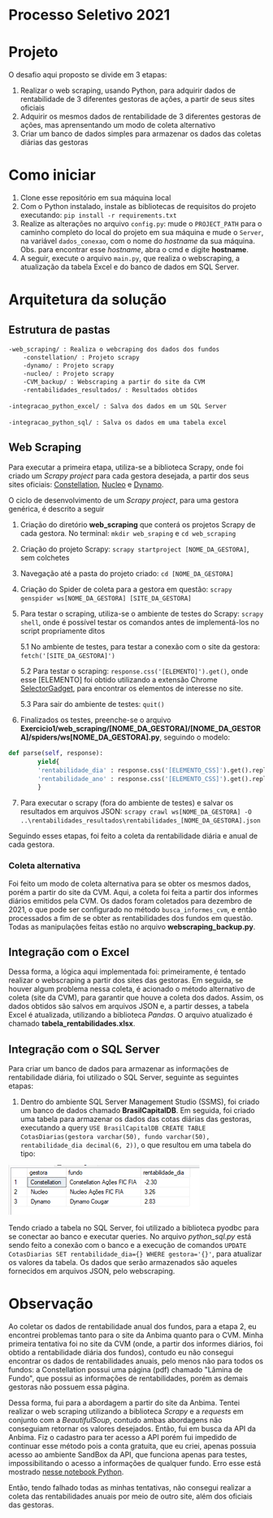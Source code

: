 # Processo Seletivo 2021

# Projeto
O desafio aqui proposto se divide em 3 etapas:

1. Realizar o web scraping, usando Python, para adquirir dados de rentabilidade de 3 diferentes gestoras de ações, a partir de seus sites oficiais
2. Adquirir os mesmos dados de rentabilidade de 3 diferentes gestoras de ações, mas aprensentando um modo de coleta alternativo
3. Criar um banco de dados simples para armazenar os dados das coletas diárias das gestoras

# Como iniciar
1. Clone esse repositório em sua máquina local
2. Com o Python instalado, instale as bibliotecas de requisitos do projeto executando: ``pip install -r requirements.txt``
3. Realize as alterações no arquivo ``config.py``: mude o ``PROJECT_PATH`` para o caminho completo do local do projeto em sua máquina e mude o ``Server``, na variável ``dados_conexao``, com o nome do *hostname* da sua máquina. Obs. para encontrar esse *hostname*, abra o cmd e digite **hostname**.
4. A seguir, execute o arquivo ``main.py``, que realiza o webscraping, a atualização da tabela Excel e do banco de dados em SQL Server.

# Arquitetura da solução

## Estrutura de pastas
    -web_scraping/ : Realiza o webcraping dos dados dos fundos
        -constellation/ : Projeto scrapy 
        -dynamo/ : Projeto scrapy
        -nucleo/ : Projeto scrapy
        -CVM_backup/ : Webscraping a partir do site da CVM
        -rentabilidades_resultados/ : Resultados obtidos

    -integracao_python_excel/ : Salva dos dados em um SQL Server

    -integracao_python_sql/ : Salva os dados em uma tabela excel

    
## Web Scraping

Para executar a primeira etapa, utiliza-se a biblioteca Scrapy, onde foi criado um *Scrapy project* para cada gestora desejada, a partir dos seus sites oficiais: [Constellation](https://constellation.com.br/pra-voce/), [Nucleo](https://www.nucleocapital.com.br/) e [Dynamo](https://www.dynamo.com.br/pt). 

O ciclo de desenvolvimento de um *Scrapy project*, para uma gestora genérica, é descrito a seguir

1. Criação do diretório **web_scraping** que conterá os projetos Scrapy de cada gestora. No terminal: ``mkdir web_sraping`` e ``cd web_scraping``
2. Criação do projeto Scrapy: ``scrapy startproject [NOME_DA_GESTORA]``, sem colchetes
3. Navegação até a pasta do projeto criado: ``cd [NOME_DA_GESTORA]``
4. Criação do Spider de coleta para a gestora em questão: ``scrapy genspider ws[NOME_DA_GESTORA] [SITE_DA_GESTORA]``
5. Para testar o scraping, utiliza-se o ambiente de testes do Scrapy: ``scrapy shell``, onde é possível testar os comandos antes de implementá-los no script propriamente ditos 

    5.1 No ambiente de testes, para testar a conexão com o site da gestora: ``fetch('[SITE_DA_GESTORA]')``

    5.2 Para testar o scraping: ``response.css('[ELEMENTO]').get()``, onde esse [ELEMENTO] foi obtido utilizando a extensão Chrome [SelectorGadget](https://chrome.google.com/webstore/detail/selectorgadget/mhjhnkcfbdhnjickkkdbjoemdmbfginb?hl=pt-BR), para encontrar os elementos de interesse no site. 

    5.3 Para sair do ambiente de testes: ``quit()``

6. Finalizados os testes, preenche-se o arquivo **Exercicio1/web_scraping/[NOME_DA_GESTORA]/[NOME_DA_GESTORA]/spiders/ws[NOME_DA_GESTORA].py**, seguindo o modelo: 

```Python
def parse(self, response):
        yield{
        'rentabilidade_dia' : response.css('[ELEMENTO_CSS]').get().replace(',', '.'),
        'rentabilidade_ano' : response.css('[ELEMENTO_CSS]').get().replace(',', '.')
        }
```

7. Para executar o scrapy (fora do ambiente de testes) e salvar os resultados em arquivos JSON: ``scrapy crawl ws[NOME_DA_GESTORA] -O ..\rentabilidades_resultados\rentabilidades_[NOME_DA_GESTORA].json``

Seguindo esses etapas, foi feito a coleta da rentabilidade diária e anual de cada gestora. 

### Coleta alternativa

Foi feito um modo de coleta alternativa para se obter os mesmos dados, porém a partir do site da CVM. Aqui, a coleta foi feita a partir dos informes diários emitidos pela CVM. Os dados foram coletados para dezembro de 2021, o que pode ser configurado no método ``busca_informes_cvm``, e então processados a fim de se obter as rentabilidades dos fundos em questão. Todas as manipulações feitas estão no arquivo **webscraping_backup.py**. 

## Integração com o Excel

Dessa forma, a lógica aqui implementada foi: primeiramente, é tentado realizar o webscraping a partir dos sites das gestoras. Em seguida, se houver algum problema nessa coleta, é acionado o método alternativo de coleta (site da CVM), para garantir que houve a coleta dos dados. Assim, os dados obtidos são salvos em arquivos JSON e, a partir desses, a tabela Excel é atualizada, utilizando a biblioteca *Pandas*. O arquivo atualizado é chamado **tabela_rentabilidades.xlsx**.

## Integração com o SQL Server

Para criar um banco de dados para armazenar as informações de rentabilidade diária, foi utilizado o SQL Server, seguinte as seguintes etapas:

1. Dentro do ambiente SQL Server Management Studio (SSMS), foi criado um banco de dados chamado **BrasilCapitalDB**. Em seguida, foi criado uma tabela para armazenar os dados das cotas diárias das gestoras, executando a query  ``USE BrasilCapitalDB CREATE TABLE CotasDiarias(gestora varchar(50), fundo varchar(50), rentabilidade_dia decimal(6, 2))``, o que resultou em uma tabela do tipo: 

![imagem_tabela.png](imagem_tabela.png)

Tendo criado a tabela no SQL Server, foi utilizado a biblioteca pyodbc para se conectar ao banco e executar queries. No arquivo *python_sql.py* está sendo feito a conexão com o banco e a execução de comandos ``UPDATE CotasDiarias SET rentabilidade_dia={} WHERE gestora='{}'``, para atualizar os valores da tabela. Os dados que serão armazenados são aqueles fornecidos em arquivos JSON, pelo webscraping.

# Observação

Ao coletar os dados de rentabilidade anual dos fundos, para a etapa 2, eu encontrei problemas tanto para o site da Anbima quanto para o CVM. 
Minha primeira tentativa foi no site da CVM (onde, a partir dos informes diários, foi obtido a rentabilidade diária dos fundos), contudo eu não consegui encontrar os dados de rentabilidades anuais, pelo menos não para todos os fundos: a Constellation possui uma página (pdf) chamado "Lâmina de Fundo", que possui as informações de rentabilidades, porém as demais gestoras não possuem essa página. 

Dessa forma, fui para a abordagem a partir do site da Anbima. Tentei realizar o web scraping utilizando a biblioteca *Scrapy* e a *requests* em conjunto com a *BeautifulSoup*, contudo ambas abordagens não conseguiam retornar os valores desejados. Então, fui em busca da API da Anbima. Fiz o cadastro para ter acesso a API porém fui impedido de continuar esse método pois a conta gratuita, que eu criei, apenas possuia acesso ao ambiente SandBox da API, que funciona apenas para testes, impossibilitando o acesso a informações de qualquer fundo. Erro esse está mostrado [nesse notebook Python](https://colab.research.google.com/drive/1wqlK6HhhPk4s95g7uET8DFCbvuxyUp2r?usp=sharing).

Então, tendo falhado todas as minhas tentativas, não consegui realizar a coleta das rentabilidades anuais por meio de outro site, além dos oficiais das gestoras.
